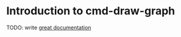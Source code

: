 # Introduction to cmd-draw-graph

TODO: write [great documentation](http://jacobian.org/writing/what-to-write/)
